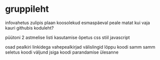 # gruppileht
infovahetus zulipis
plaan 
koosolekud esmaspäeval peale matat kui vaja
kauri githubis
koduleht?

püütoni 2 astmelise listi kasutamise õpetus
css stiil
javascript 


osad 
pealkiri
linkidega vahepealkirjad
välislingid lõppu
koodi samm samm seletus 
koodi väljund
jsiga koodi parandamise ülesanne
